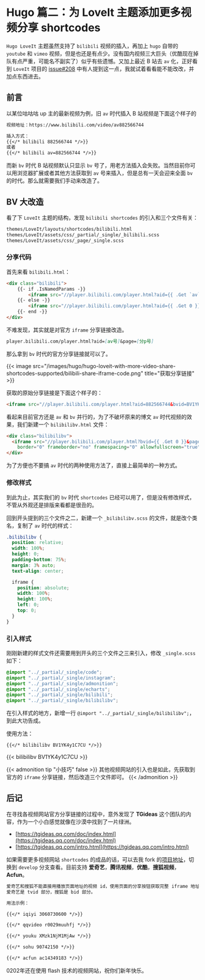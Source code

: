 # Hugo 篇二：为 LoveIt 主题添加更多视频分享 shortcodes


`Hugo LoveIt` 主题虽然支持了 `bilibili` 视频的插入，再加上 `hugo` 自带的 `youtube` 和 `vimeo` 视频，但是也还是有点少。没有国内视频三大巨头（优酷现在掉队有点严重，可能名不副实了）似乎有些遗憾。又加上最近 B 站去 `av` 化，正好看到 `LoveIt` 项目的 [issue#208](https://github.com/dillonzq/LoveIt/issues/208) 中有人提到这一点，我就试着看看能不能改改，并加点东西进去。

<!--more-->

## 前言

以某位咕咕咕 up 主的最新视频为例，旧 `av` 时代插入 B 站视频是下面这个样子的

```markdown
视频地址：https://www.bilibili.com/video/av882566744

插入方式：
{{</* bilibili 882566744 */>}}
或者
{{</* bilibili av=882566744 */>}}
```

而新 `bv` 时代 B 站视频默认只显示 `bv` 号了，用老方法插入会失败。当然目前你可以用浏览器扩展或者其他方法获取到 `av` 号来插入，但是总有一天会迎来全面 `bv` 的时代。那么就需要我们手动来改造了。

## BV 大改造

看了下 `LoveIt` 主题的结构，发现 `bilibili shortcodes` 的引入和三个文件有关：

```markdown
themes/LoveIt/layouts/shortcodes/bilibili.html
themes/LoveIt/assets/css/_partial/_single/_bilibili.scss
themes/LoveIt/assets/css/_page/_single.scss
```
### 分享代码

首先来看 `bilibili.html`：

```html
<div class="bilibili">
    {{- if .IsNamedParams -}}
        <iframe src="//player.bilibili.com/player.html?aid={{ .Get `av` }}&page={{ .Get `p` | default 1 }}" scrolling="no" border="0" frameborder="no" framespacing="0" allowfullscreen="true"></iframe>
    {{- else -}}
        <iframe src="//player.bilibili.com/player.html?aid={{ .Get 0 }}&page={{ .Get 1 | default 1 }}" scrolling="no" border="0" frameborder="no" framespacing="0" allowfullscreen="true"></iframe>
    {{- end -}}
</div>
```

不难发现，其实就是对官方 `iframe` 分享链接改造。

```markdown
player.bilibili.com/player.html?aid=[av号]&page=[分p号]
````

那么拿到 `bv` 时代的官方分享链接就可以了。

{{< image src="/images/hugo/hugo-loveit-with-more-video-share-shortcodes-supported/bilibili-share-iframe-code.png" title="获取分享链接" >}}

获取的原始分享链接是下面这个样子的：

```html
<iframe src="//player.bilibili.com/player.html?aid=882566744&bvid=BV1YK4y1C7CU&cid=172274931&page=1" scrolling="no" border="0" frameborder="no" framespacing="0" allowfullscreen="true"> </iframe>
```

看起来目前官方还是 `av` 和 `bv` 并行的，为了不破坏原来的博文 `av` 时代视频的效果，我们新建一个 `bilibilibv.html` 文件：

```html
<div class="bilibilibv">
  <iframe src="//player.bilibili.com/player.html?bvid={{ .Get 0 }}&page={{ .Get 1 | default 1 }}" scrolling="no"
    border="0" frameborder="no" framespacing="0" allowfullscreen="true"></iframe>
</div>
```

为了方便也不要搞 `av` 时代的两种使用方法了，直接上最简单的一种方式。

### 修改样式

到此为止，其实我们的 `bv` 时代 `shortcodes` 已经可以用了，但是没有修改样式，不管从外观还是排版来看都是很丑的。

回到开头提到的三个文件之二，新建一个 `_bilibilibv.scss` 的文件，就是改个类名，复制了 `av` 时代的样式：

```scss
.bilibilibv {
  position: relative;
  width: 100%;
  height: 0;
  padding-bottom: 75%;
  margin: 3% auto;
  text-align: center;

  iframe {
    position: absolute;
    width: 100%;
    height: 100%;
    left: 0;
    top: 0;
  }
}
```

### 引入样式

刚刚新建的样式文件还需要用到开头的三个文件之三来引入，修改 `_single.scss` 如下：

```scss
@import "../_partial/_single/code";
@import "../_partial/_single/instagram";
@import "../_partial/_single/admonition";
@import "../_partial/_single/echarts";
@import "../_partial/_single/bilibili";
@import "../_partial/_single/bilibilibv";
```

在引入样式的地方，新增一行 `@import "../_partial/_single/bilibilibv";`，到此大功告成。

使用方法：

```markdown
{{</* bilibilibv BV1YK4y1C7CU */>}}
```

{{< bilibilibv BV1YK4y1C7CU >}}

{{< admonition tip "小技巧" false >}}
其他视频网站的引入也是如此，先获取到官方的 `iframe` 分享链接，然后改造三个文件即可。
{{< /admonition >}}

## 后记

在寻找各视频网站官方分享链接的过程中，意外发现了 **TGideas** 这个团队的内容，作为一个小白感觉就像在沙漠中找到了一片绿洲。

- [https://tgideas.qq.com/doc/index.html](https://tgideas.qq.com/doc/index.html)
- [https://tgideas.qq.com/intro.html](https://tgideas.qq.com/intro.html)

如果需要更多视频网站 `shortcodes` 的成品的话，可以去我 fork 的[项目地址](https://github.com/Jay-Young/LoveIt)，切换到 `develop` 分支查看。目前支持 **爱奇艺**，**腾讯视频**，**优酷**，**搜狐视频**，**Acfun**。

```markdown
爱奇艺和搜狐不能直接用播放页面地址的视频 id，使用页面的分享按钮获取完整 iframe 地址
爱奇艺是 tvid 部分，搜狐是 bid 部分。

用法示例：

{{</* iqiyi 3060730600 */>}}

{{</* qqvideo r0029muuhfj */>}}

{{</* youku XMzk1NjM1MjAw */>}}

{{</* sohu 90742150 */>}}

{{</* acfun ac14349183 */>}}
```

0202年还在使用 flash 技术的视频网站，祝你们新年快乐。

